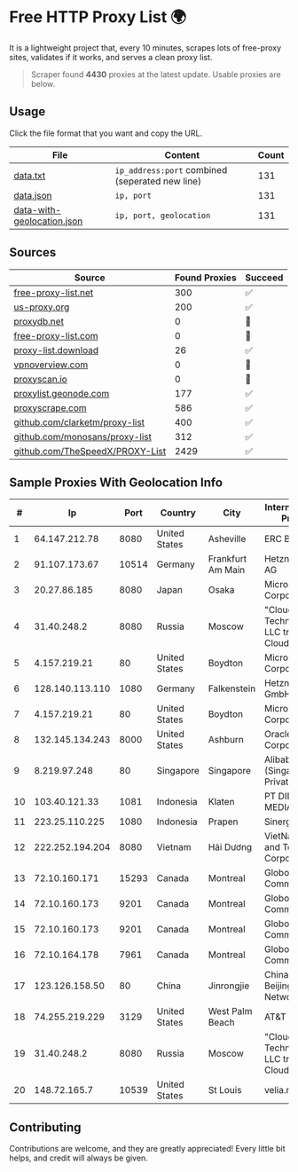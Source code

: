 
# Free HTTP Proxy List 🌍

It is a lightweight project that, every 10 minutes, scrapes lots of free-proxy sites, validates if it works, and serves a clean proxy list.


> Scraper found **4430** proxies at the latest update. Usable proxies are below.

## Usage

Click the file format that you want and copy the URL.


|File|Content|Count|
|----|-------|-----|
|[data.txt](https://raw.githubusercontent.com/themiralay/Proxy-List-World/master/data.txt)|`ip_address:port` combined (seperated new line)|131|
|[data.json](https://raw.githubusercontent.com/themiralay/Proxy-List-World/master/data.json)|`ip, port`|131|
|[data-with-geolocation.json](https://raw.githubusercontent.com/themiralay/Proxy-List-World/master/data-with-geolocation.json)|`ip, port, geolocation`|131|

## Sources

|Source|Found Proxies|Succeed|
|------|-------------|-------|
|[free-proxy-list.net](https://free-proxy-list.net)|300|✅|
|[us-proxy.org](https://www.us-proxy.org)|200|✅|
|[proxydb.net](http://proxydb.net)|0|🚫|
|[free-proxy-list.com](https://free-proxy-list.com/?page=&port=&type%5B%5D=http&type%5B%5D=https&up_time=0&search=Search)|0|🚫|
|[proxy-list.download](https://www.proxy-list.download/HTTP)|26|✅|
|[vpnoverview.com](https://vpnoverview.com/privacy/anonymous-browsing/free-proxy-servers)|0|🚫|
|[proxyscan.io](https://www.proxyscan.io)|0|🚫|
|[proxylist.geonode.com](https://proxylist.geonode.com/api/proxy-list?limit=300&page=1&sort_by=lastChecked&sort_type=desc&protocols=http,https)|177|✅|
|[proxyscrape.com](https://api.proxyscrape.com/v2/?request=displayproxies&protocol=http&timeout=10000&country=all&ssl=all&anonymity=all)|586|✅|
|[github.com/clarketm/proxy-list](https://raw.githubusercontent.com/clarketm/proxy-list/master/proxy-list-raw.txt)|400|✅|
|[github.com/monosans/proxy-list](https://raw.githubusercontent.com/monosans/proxy-list/main/proxies/http.txt)|312|✅|
|[github.com/TheSpeedX/PROXY-List](https://raw.githubusercontent.com/TheSpeedX/PROXY-List/master/http.txt)|2429|✅|


## Sample Proxies With Geolocation Info

|#|Ip|Port|Country|City|Internet Service Provider|
|-|--|----|-------|----|-------------------------|
|1|64.147.212.78|8080|United States|Asheville|ERC Broadband|
|2|91.107.173.67|10514|Germany|Frankfurt Am Main|Hetzner Online AG|
|3|20.27.86.185|8080|Japan|Osaka|Microsoft Corporation|
|4|31.40.248.2|8080|Russia|Moscow|"Cloud Technologies" LLC trading as Cloud.ru|
|5|4.157.219.21|80|United States|Boydton|Microsoft Corporation|
|6|128.140.113.110|1080|Germany|Falkenstein|Hetzner Online GmbH|
|7|4.157.219.21|80|United States|Boydton|Microsoft Corporation|
|8|132.145.134.243|8000|United States|Ashburn|Oracle Corporation|
|9|8.219.97.248|80|Singapore|Singapore|Alibaba Cloud (Singapore) Private Limited|
|10|103.40.121.33|1081|Indonesia|Klaten|PT DINAMIKA MEDIAKOM|
|11|223.25.110.225|1080|Indonesia|Prapen|SinergiNet|
|12|222.252.194.204|8080|Vietnam|Hải Dương|VietNam Post and Telecom Corporation|
|13|72.10.160.171|15293|Canada|Montreal|GloboTech Communications|
|14|72.10.160.173|9201|Canada|Montreal|GloboTech Communications|
|15|72.10.160.173|9201|Canada|Montreal|GloboTech Communications|
|16|72.10.164.178|7961|Canada|Montreal|GloboTech Communications|
|17|123.126.158.50|80|China|Jinrongjie|China Unicom Beijing Province Network|
|18|74.255.219.229|3129|United States|West Palm Beach|AT&T Corp.|
|19|31.40.248.2|8080|Russia|Moscow|"Cloud Technologies" LLC trading as Cloud.ru|
|20|148.72.165.7|10539|United States|St Louis|velia.net|



## Contributing

Contributions are welcome, and they are greatly appreciated! Every
little bit helps, and credit will always be given.

